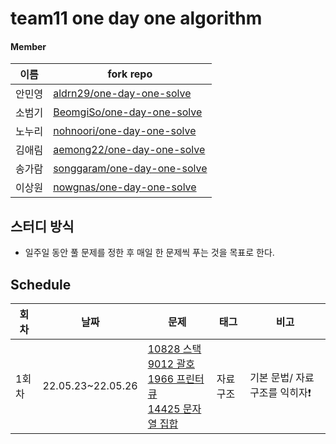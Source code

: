 # team11 one day one algorithm

#### Member

|  이름  | fork repo                                                                     |
| :----: | ----------------------------------------------------------------------------- |
| 안민영 | [aldrn29/one-day-one-solve](https://github.com/aldrn29/one-day-one-solve)     |
| 소범기 | [BeomgiSo/one-day-one-solve](https://github.com/BeomgiSo/one-day-one-solve)   |
| 노누리 | [nohnoori/one-day-one-solve](https://github.com/nohnoori/one-day-one-solve)   |
| 김애림 | [aemong22/one-day-one-solve](https://github.com/aemong22/one-day-one-solve)   |
| 송가람 | [songgaram/one-day-one-solve](https://github.com/songgaram/one-day-one-solve) |
| 이상원 | [nowgnas/one-day-one-solve](https://github.com/nowgnas/one-day-one-solve)     |

## 스터디 방식

-   일주일 동안 풀 문제를 정한 후 매일 한 문제씩 푸는 것을 목표로 한다.

## Schedule

| 회차  | 날짜              | 문제                                                                                                                                                                                                                              | 태그     | 비고                            |
| ----- | ----------------- | --------------------------------------------------------------------------------------------------------------------------------------------------------------------------------------------------------------------------------- | -------- | ------------------------------- |
| 1회차 | 22.05.23~22.05.26 | [10828 스택](https://www.acmicpc.net/problem/10828)<br>[9012 괄호](https://www.acmicpc.net/problem/9012)<br>[1966 프린터 큐](https://www.acmicpc.net/problem/1966)<br>[14425 문자열 집합 ](https://www.acmicpc.net/problem/14425) | 자료구조 | 기본 문법/ 자료구조를 익히자❗️ |
